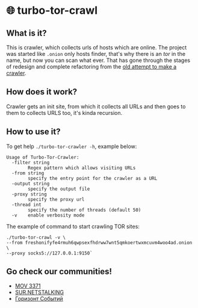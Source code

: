 # 🌐 turbo-tor-crawl

## What is it?
This is crawler, which collects urls of hosts which are online. 
The project was started like `.onion` only hosts finder, that's why there is an _tor_ in the name, but now you can scan what ever.
That has gone through the stages of redesign and complete refactoring from the [old attempt to make a crawler](https://github.com/Apanazar/tor_crawl).

## How does it work?
Crawler gets an init site, from which it collects all URLs and then goes to them to collects URLS too, it's kinda recursion.

## How to use it?

To get help `./turbo-tor-crawler -h`, example below:
```
Usage of Turbo-Tor-Crawler:
  -filter string
        Regex pattern which allows visiting URLs
  -from string
        specify the entry point for the crawler as a URL
  -output string
        specify the output file
  -proxy string
        specify the proxy url
  -thread int
        specify the number of threads (default 50)
  -v    enable verbosity mode  
```
The example of command to start crawling TOR sites:
```
./turbo-tor-crawl -v \
--from freshonifyfe4rmuh6qwpsexfhdrww7wnt5qmkoertwxmcuvm4woo4ad.onion \
--proxy socks5://127.0.0.1:9150`
```

## Go check our communities!
- [MOV 3371](https://t.me/mov3371)  
- [SUR.NETSTALKING](https://t.me/sur_NET)  
- [Горизонт Событий](https://t.me/+wO26CXIk4PFlMGEy)
